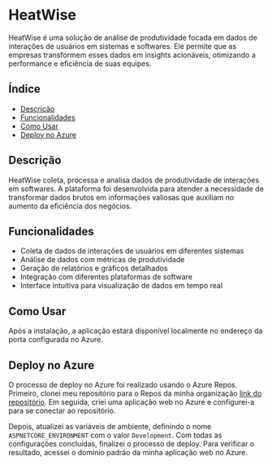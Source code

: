 # HeatWise

HeatWise é uma solução de análise de produtividade focada em dados de interações de usuários em sistemas e softwares. Ele permite que as empresas transformem esses dados em insights acionáveis, otimizando a performance e eficiência de suas equipes.

## Índice

- [Descrição](#descrição)
- [Funcionalidades](#funcionalidades)
- [Como Usar](#como-usar)
- [Deploy no Azure](#deploy-no-azure)


## Descrição

HeatWise coleta, processa e analisa dados de produtividade de interações em softwares. A plataforma foi desenvolvida para atender a necessidade de transformar dados brutos em informações valiosas que auxiliam no aumento da eficiência dos negócios.

## Funcionalidades

- Coleta de dados de interações de usuários em diferentes sistemas
- Análise de dados com métricas de produtividade
- Geração de relatórios e gráficos detalhados
- Integração com diferentes plataformas de software
- Interface intuitiva para visualização de dados em tempo real

## Como Usar 
Após a instalação, a aplicação estará disponível localmente no endereço da porta configurada no Azure.

## Deploy no Azure

O processo de deploy no Azure foi realizado usando o Azure Repos. Primeiro, clonei meu repositório para o Repos da minha organização [link do repositório](https://github.com/VitoriaMdeCamargo/HeatWiseChallenge.git). Em seguida, criei uma aplicação web no Azure e configurei-a para se conectar ao repositório.

Depois, atualizei as variáveis de ambiente, definindo o nome `ASPNETCORE_ENVIRONMENT` com o valor `Development`. Com todas as configurações concluídas, finalizei o processo de deploy. Para verificar o resultado, acessei o domínio padrão da minha aplicação web no Azure.

